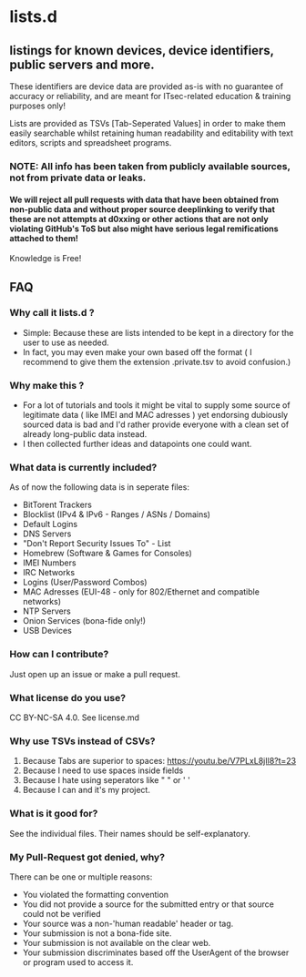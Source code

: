 # lists.d
##  listings for known devices, device identifiers, public servers and more.

These identifiers are device data are provided as-is with no guarantee of accuracy or reliability, and are meant for ITsec-related education & training purposes only!

Lists are provided as TSVs [Tab-Seperated Values] in order to make them easily searchable whilst retaining human readability and editability with text editors, scripts and spreadsheet programs.

### NOTE: All info has been taken from publicly available sources, not from private data or leaks.
####  We will reject all pull requests with data that have been obtained from non-public data and without proper source deeplinking to verify that these are not attempts at d0xxing or other actions that are not only violating GitHub's ToS but also might have serious legal remifications attached to them!

Knowledge is Free!


##  FAQ
### Why call it lists.d ?
-   Simple: Because these are lists intended to be kept in a directory for the user to use as needed.
-   In fact, you may even make your own based off the format ( I recommend to give them the extension .private.tsv to avoid confusion.)

### Why make this ?
-   For a lot of tutorials and tools it might be vital to supply some source of legitimate data ( like IMEI and MAC adresses ) yet endorsing dubiously sourced data is bad and I'd rather provide everyone with a clean set of already long-public data instead.
-   I then collected further ideas and datapoints one could want.

### What data is currently included?
As of now the following data is in seperate files:
-   BitTorent Trackers
-   Blocklist (IPv4 & IPv6 - Ranges / ASNs / Domains)
-   Default Logins
-   DNS Servers
-   "Don't Report Security Issues To"  - List
-   Homebrew (Software & Games for Consoles)
-   IMEI Numbers
-   IRC Networks
-   Logins (User/Password Combos)
-   MAC Adresses (EUI-48 - only for 802/Ethernet and compatible networks)
-   NTP Servers
-   Onion Services (bona-fide only!)
-   USB Devices

### How can I contribute?
Just open up an issue or make a pull request.

### What license do you use?
CC BY-NC-SA 4.0.
See license.md

### Why use TSVs instead of CSVs?
1.  Because Tabs are superior to spaces: https://youtu.be/V7PLxL8jIl8?t=23
2.  Because I need to use spaces inside fields
3.  Because I hate using seperators like " " or ' '
4.  Because I can and it's my project.

### What is it good for?
See the individual files. Their names should be self-explanatory.

### My Pull-Request got denied, why?
There can be one or multiple reasons:
-   You violated the formatting convention
-   You did not provide a source for the submitted entry or that source could not be verified
-   Your source was a non-'human readable' header or tag.
-   Your submission is not a bona-fide site.
-   Your submission is not available on the clear web.
-   Your submission discriminates based off the UserAgent of the browser or program used to access it.


